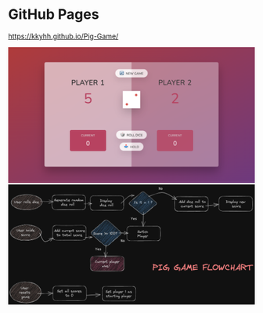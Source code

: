 # GitHub Pages

https://kkyhh.github.io/Pig-Game/

<img src="./pigGame.png">
<img src="./pigGameFlow.png">
